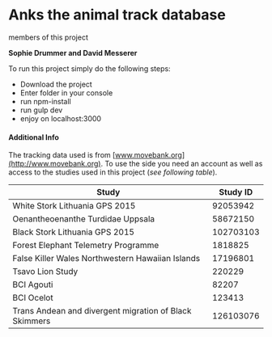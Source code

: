 


# Anks the animal track database
members of this project

**Sophie Drummer and David Messerer**

To run this project simply do the following steps:

* Download the project
* Enter folder in your console
* run npm-install
* run gulp dev
* enjoy on localhost:3000


#### Additional Info

The tracking data used is from [www.movebank.org](http://www.movebank.org). To use the side you need an account as well as access to the studies used in this project (*see following table*).



| Study | Study ID |
|--------------------------------------------------------|-----------|
| White Stork Lithuania GPS 2015 | 92053942 |
| Oenantheoenanthe Turdidae Uppsala | 58672150 |
| Black Stork Lithuania GPS 2015 | 102703103 |
| Forest Elephant Telemetry Programme | 1818825 |
| False Killer Wales Northwestern Hawaiian Islands | 17196801 |
| Tsavo Lion Study | 220229 |
| BCI Agouti | 82207 |
| BCI Ocelot | 123413 |
| Trans Andean and divergent migration of Black Skimmers | 126103076 |


